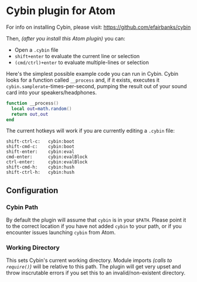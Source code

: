 # Cybin plugin for Atom

For info on installing Cybin, please visit:
  https://github.com/efairbanks/cybin

Then, _(after you install this Atom plugin)_ you can:
  * Open a `.cybin` file
  * `shift+enter` to evaluate the current line or selection
  * `(cmd/ctrl)+enter` to evaluate multiple-lines or selection

Here's the simplest possible example code you can run in Cybin. Cybin looks for a function called `__process` and, if it exists, executes it `cybin.samplerate`-times-per-second, pumping the result out of your sound card into your speakers/headphones.

```lua
function __process()
  local out=math.random()
  return out,out
end
```

The current hotkeys will work if you are currently editing a `.cybin` file:

```
shift-ctrl-c:   cybin:boot
shift-cmd-c:    cybin:boot
shift-enter:    cybin:eval
cmd-enter:      cybin:evalBlock
ctrl-enter:     cybin:evalBlock
shift-cmd-h:    cybin:hush
shift-ctrl-h:   cybin:hush
```

## Configuration

### Cybin Path

By default the plugin will assume that `cybin` is in your `$PATH`. Please point it to the correct location if you have not added `cybin` to your path, or if you encounter issues launching `cybin` from Atom.

### Working Directory

This sets Cybin's current working directory. Module imports _(calls to `require()`)_ will be relative to this path. The plugin will get very upset and throw inscrutable errors if you set this to an invalid/non-existent directory.

